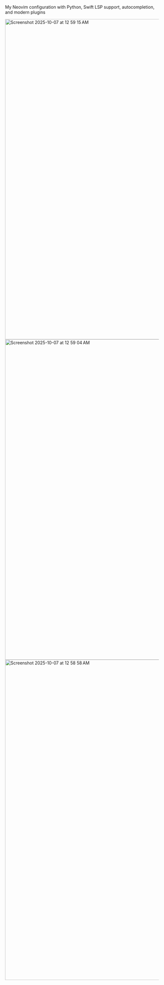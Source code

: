 
My Neovim configuration with Python, Swift LSP support, autocompletion, and modern plugins

<img width="1680" height="1050" alt="Screenshot 2025-10-07 at 12 59 15 AM" src="https://github.com/user-attachments/assets/ece75a3f-a22e-463b-8d87-c4ef478bec42" />
<img width="1680" height="1050" alt="Screenshot 2025-10-07 at 12 59 04 AM" src="https://github.com/user-attachments/assets/e6a7f04b-6683-4f75-86ff-68630150357a" />
<img width="1680" height="1050" alt="Screenshot 2025-10-07 at 12 58 58 AM" src="https://github.com/user-attachments/assets/118f1030-ccc3-40cd-81b3-70beb4a978e1" />
